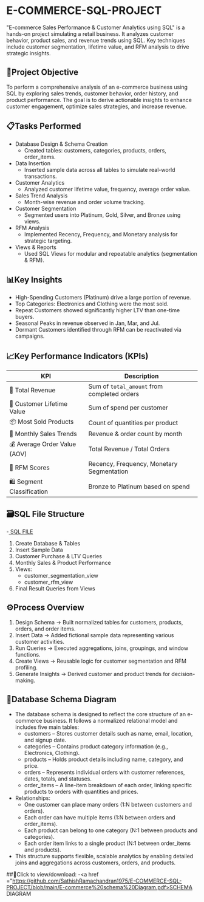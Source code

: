 # E-COMMERCE-SQL-PROJECT
"E-commerce Sales Performance &amp; Customer Analytics using SQL" is a hands-on project simulating a retail business. It analyzes customer behavior, product sales, 
and revenue trends using SQL. Key techniques include customer segmentation, lifetime value, and RFM analysis to drive strategic insights.

## 📌Project Objective
To perform a comprehensive analysis of an e-commerce business using SQL by exploring sales trends, customer behavior, order history, and product performance. 
The goal is to derive actionable insights to enhance customer engagement, optimize sales strategies, and increase revenue.

## 📋Tasks Performed
- Database Design & Schema Creation
   * Created tables: customers, categories, products, orders, order_items.
- Data Insertion
   * Inserted sample data across all tables to simulate real-world transactions.
- Customer Analytics
   * Analyzed customer lifetime value, frequency, average order value.
- Sales Trend Analysis
   * Month-wise revenue and order volume tracking.
- Customer Segmentation
   * Segmented users into Platinum, Gold, Silver, and Bronze using views.
- RFM Analysis
   * Implemented Recency, Frequency, and Monetary analysis for strategic targeting.
- Views & Reports
   * Used SQL Views for modular and repeatable analytics (segmentation & RFM).

## 📊Key Insights
- High-Spending Customers (Platinum) drive a large portion of revenue.
- Top Categories: Electronics and Clothing were the most sold.
- Repeat Customers showed significantly higher LTV than one-time buyers.
- Seasonal Peaks in revenue observed in Jan, Mar, and Jul.
- Dormant Customers identified through RFM can be reactivated via campaigns.

## 📈Key Performance Indicators (KPIs)

| KPI                              | Description                                      |
|----------------------------------|--------------------------------------------------|
| 🧾 Total Revenue                 | Sum of `total_amount` from completed orders     |
| 🧍 Customer Lifetime Value       | Sum of spend per customer                       |
| 📦 Most Sold Products            | Count of quantities per product                 |
| 📅 Monthly Sales Trends          | Revenue & order count by month                  |
| 💰 Average Order Value (AOV)     | Total Revenue / Total Orders                    |
| 🔁 RFM Scores                    | Recency, Frequency, Monetary Segmentation       |
| 🛍️ Segment Classification        | Bronze to Platinum based on spend               |


## 🗃️SQL File Structure
-<a href="https://github.com/SathishRamachandran1975/E-COMMERCE-SQL-PROJECT/blob/main/E-commerce%20SQL-Project.sql"> SQL FILE</a>
1. Create Database & Tables
2. Insert Sample Data
3. Customer Purchase & LTV Queries
4. Monthly Sales & Product Performance
5. Views:
   - customer_segmentation_view
   - customer_rfm_view
6. Final Result Queries from Views

## ⚙️Process Overview
1. Design Schema → Built normalized tables for customers, products, orders, and order items.
2. Insert Data → Added fictional sample data representing various customer activities.
3. Run Queries → Executed aggregations, joins, groupings, and window functions.
4. Create Views → Reusable logic for customer segmentation and RFM profiling.
5. Generate Insights → Derived customer and product trends for decision-making.

## 🧬Database Schema Diagram
  - The database schema is designed to reflect the core structure of an e-commerce business. It follows a normalized relational model and includes five main tables:
      * customers – Stores customer details such as name, email, location, and signup date.
      * categories – Contains product category information (e.g., Electronics, Clothing).
      * products – Holds product details including name, category, and price.
      * orders – Represents individual orders with customer references, dates, totals, and statuses.
      * order_items – A line-item breakdown of each order, linking specific products to orders with quantities and prices.
  - Relationships:
      * One customer can place many orders (1:N between customers and orders).
      * Each order can have multiple items (1:N between orders and order_items).
      * Each product can belong to one category (N:1 between products and categories).
      * Each order item links to a single product (N:1 between order_items and products).
  - This structure supports flexible, scalable analytics by enabling detailed joins and aggregations across customers, orders, and products.


##📌Click to view/download:
-<a href ="https://github.com/SathishRamachandran1975/E-COMMERCE-SQL-PROJECT/blob/main/E-commerce%20schema%20Diagram.pdf>SCHEMA DIAGRAM</a>
